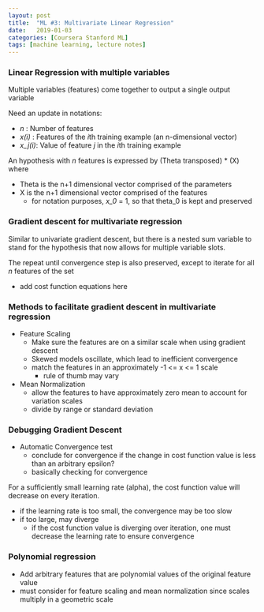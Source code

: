 ```yaml
---
layout: post
title:  "ML #3: Multivariate Linear Regression"
date:   2019-01-03
categories: [Coursera Stanford ML]
tags: [machine learning, lecture notes]
---
```


### Linear Regression with multiple variables

Multiple variables (features) come together to output a single output variable

Need an update in notations:
* *n* : Number of features
* *x(i)* : Features of the *i*th training example (an n-dimensional vector)
* *x_j(i)*: Value of feature *j* in the *i*th training example

An hypothesis with *n* features is expressed by (Theta transposed) * (X) where
* Theta is the n+1 dimensional vector comprised of the parameters
* X is the n+1 dimensional vector comprised of the features
    * for notation purposes, *x_0* = 1, so that theta_0 is kept and preserved

### Gradient descent for multivariate regression

Similar to univariate gradient descent, but there is a nested sum variable to stand for the hypothesis that now allows for multiple variable slots.

The repeat until convergence step is also preserved, except to iterate for all *n* features of the set
* add cost function equations here

### Methods to facilitate gradient descent in multivariate regression

* Feature Scaling
    * Make sure the features are on a similar scale when using gradient descent
    * Skewed models oscillate, which lead to inefficient convergence
    * match the features in an approximately -1 <= x <= 1 scale
        * rule of thumb may vary
* Mean Normalization
    * allow the features to have approximately zero mean to account for variation scales
    * divide by range or standard deviation

### Debugging Gradient Descent

* Automatic Convergence test
    * conclude for convergence if the change in cost function value is less than an arbitrary epsilon?
    * basically checking for convergence

For a sufficiently small learning rate (alpha), the cost function value will decrease on every iteration.
* if the learning rate is too small, the convergence may be too slow
* if too large, may diverge
    * if the cost function value is diverging over iteration, one must decrease the learning rate to ensure convergence

### Polynomial regression

* Add arbitrary features that are polynomial values of the original feature value
* must consider for feature scaling and mean normalization since scales multiply in a geometric scale
